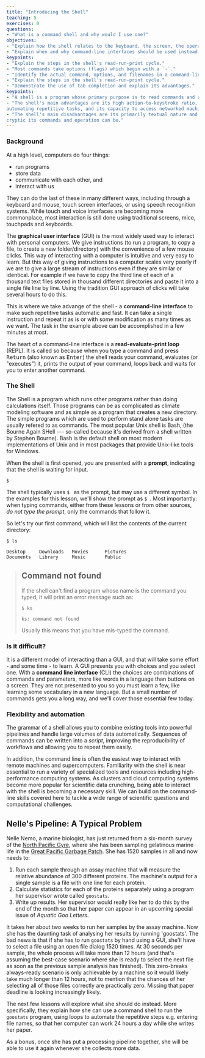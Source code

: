 ```yaml
---
title: "Introducing the Shell"
teaching: 5
exercises: 0
questions:
- "What is a command shell and why would I use one?"
objectives:
- "Explain how the shell relates to the keyboard, the screen, the operating system, and users' programs."
- "Explain when and why command-line interfaces should be used instead of graphical interfaces."
keypoints:
- "Explain the steps in the shell's read-run-print cycle."
- "Most commands take options (flags) which begin with a `-`."
- "Identify the actual command, options, and filenames in a command-line call."
- "Explain the steps in the shell's read-run-print cycle."
- "Demonstrate the use of tab completion and explain its advantages."
keypoints:
- "A shell is a program whose primary purpose is to read commands and run other programs."
- "The shell's main advantages are its high action-to-keystroke ratio, its support for
automating repetitive tasks, and its capacity to access networked machines."
- "The shell's main disadvantages are its primarily textual nature and how
cryptic its commands and operation can be."
---
```

### Background
At a high level, computers do four things:

-   run programs
-   store data
-   communicate with each other, and
-   interact with us


They can do the last of these in many different ways,
including through a keyboard and mouse, touch screen interfaces, or using speech recognition systems.
While touch and voice interfaces are becoming more commonplace, most interaction is still
done using traditional screens, mice, touchpads and keyboards.

The **graphical user interface** (GUI) is the most widely used way to interact with
personal computers. We give instructions (to run a program, to copy a file, to create
a new folder/directory) with the convenience of a few mouse clicks. This way of interacting
with a computer is intuitive and very easy to learn. But this way of giving instructions to
a computer scales very poorly if we are to give a large stream of instructions even if they
are similar or identical. For example if we have to copy the third line of each of a thousand
text files stored in thousand different directories and paste it into a single file
line by line. Using the tradition GUI approach of clicks will take several hours to do this.

This is where we take advange of the shell - a **command-line interface**
to make such repetitive tasks automatic and fast. It can take a single instruction and
repeat it as is or with some modification as many times as we want. The task in
the example above can be accomplished in a few minutes at most.

The heart of a command-line interface is a **read-evaluate-print loop** (REPL). It is called
so because when you type a command and press <kbd>Return</kbd> (also known as <kbd>Enter</kbd>) the shell
reads your command,
evaluates (or "executes") it,
prints the output of your command,
loops back and waits for you to enter another command.

### The Shell


The Shell is a program which runs other programs rather than doing calculations itself.
Those programs can be as complicated as climate modeling software and as simple as a
program that creates a new directory. The simple programs which are used to perform
stand alone tasks are usually refered to as commands.
The most popular Unix shell is Bash, (the Bourne Again SHell --- so-called because
it's derived from a shell written by Stephen Bourne).
Bash is the default shell on most modern implementations of Unix
and in most packages that provide Unix-like tools for Windows.


When the shell is first opened, you are presented with a **prompt**,
indicating that the shell is waiting for input.

~~~
$
~~~

The shell typically uses `$ ` as the prompt, but may use a different symbol.
In the examples for this lesson, we'll show the prompt as `$ `.
Most importantly: when typing commands, either from these lessons or from other 
sources, *do not type the prompt*, only the commands that follow it.

So let's try our first command, which will list the contents of the current directory:

~~~
$ ls
~~~

~~~
Desktop     Downloads   Movies      Pictures
Documents   Library     Music       Public
~~~

> ## Command not found
> If the shell can't find a program whose name is the command you typed, it
> will print an error message such as:
>
> ~~~
> $ ks
> ~~~
> 
> ~~~
> ks: command not found
> ~~~
>
> Usually this means that you have mis-typed the command.

### Is it difficult?

It is a different model of interacting than a GUI, and that
will take some effort - and some time - to learn. A GUI
presents you with choices and you select one. With a **command line interface** (CLI) the choices are combinations
of commands and parameters, more like words in a language than buttons on a screen. They
are not presented to you so
you must learn a few, like learning some vocabulary in a new language. But a small
number of commands gets you a long way, and we'll cover those essential few today.

### Flexibility and automation

The grammar of a shell allows you to combine existing tools into powerful
pipelines and handle large volumes of data automatically. Sequences of
commands can be written into a *script*, improving the reproducibility of
workflows and allowing you to repeat them easily.

In addition, the command line is often the easiest way to interact with remote machines and supercomputers.
Familiarity with the shell is near essential to run a variety of specialized tools and resources
including high-performance computing systems.
As clusters and cloud computing systems become more popular for scientific data crunching,
being able to interact with the shell is becoming a necessary skill.
We can build on the command-line skills covered here
to tackle a wide range of scientific questions and computational challenges.

## Nelle's Pipeline: A Typical Problem

Nelle Nemo, a marine biologist,
has just returned from a six-month survey of the
[North Pacific Gyre](http://en.wikipedia.org/wiki/North_Pacific_Gyre),
where she has been sampling gelatinous marine life in the
[Great Pacific Garbage Patch](http://en.wikipedia.org/wiki/Great_Pacific_Garbage_Patch).
She has 1520 samples in all and now needs to:

1.  Run each sample through an assay machine
    that will measure the relative abundance of 300 different proteins.
    The machine's output for a single sample is
    a file with one line for each protein.
2.  Calculate statistics for each of the proteins separately
    using a program her supervisor wrote called `goostats`.
3.  Write up results.
    Her supervisor would really like her to do this by the end of the month
    so that her paper can appear in an upcoming special issue of *Aquatic Goo Letters*.

It takes her about two weeks to run her samples by the assay machine.
Now she has the daunting task of analysing her results by running 'goostats'.
The bad news is that if she has to run `goostats` by hand using a GUI,
she'll have to select a file using an open file dialog 1520 times.
At 30 seconds per sample,
the whole process will take more than 12 hours
(and that's assuming the best-case scenario where she is ready to select the next file
as soon as the previous sample analysis has finished).
This zero-breaks always-ready scenario is only achievable by a machine so it would
likely take much longer than 12 hours, not to mention that
the chances of her selecting all of those files correctly are practically zero.
Missing that paper deadline is looking increasingly likely.

The next few lessons will explore what she should do instead.
More specifically,
they explain how she can use a command shell to run the `goostats` program,
using loops to automate the repetitive steps e.g. entering file names,
so that her computer can work 24 hours a day while she writes her paper.

As a bonus,
once she has put a processing pipeline together,
she will be able to use it again whenever she collects more data.

